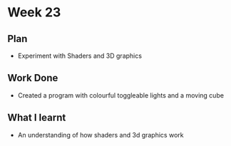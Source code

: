 # Week 23
## Plan
- Experiment with Shaders and 3D graphics
## Work Done
- Created a program with colourful toggleable lights and a moving cube
## What I learnt
- An understanding of how shaders and 3d graphics work